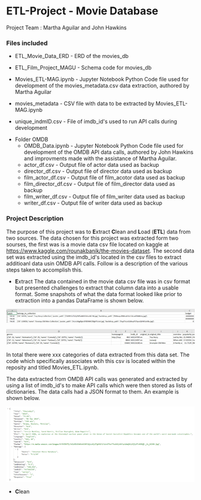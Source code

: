 # ETL-Project - Movie Database
Project Team : Martha Aguilar and John Hawkins

### Files included
+ ETL_Movie_Data_ERD - ERD of the movies_db
* ETL_Film_Project_MAGU - Schema code for movies_db
- Movies_ETL-MAG.ipynb - Jupyter Notebook Python Code file used for development of the movies_metadata.csv data extraction, authored by Martha Aguilar
+ movies_metadata - CSV file with data to be extracted by Movies_ETL-MAG.ipynb
* unique_indmID.csv - File of imdb_id's used to run API calls during development
- Folder OMDB
  - OMDB_Data.ipynb - Jupyter Notebook Python Code file used for development of the OMDB API data calls, authored by John Hawkins and improvments made with the assistance of Martha Aguilar.
  - actor_df.csv - Output file of actor data used as backup
  - director_df.csv - Output file of director data used as backup
  - film_actor_df.csv - Output file of film_acotor data used as backup
  - film_director_df.csv - Output file of film_director data used as backup
  - film_writer_df.csv - Output file of film_writer data used as backup
  - writer_df.csv - Output file of writer data used as backup

               
### Project Description

The purpose of this project was to **E**xtract **C**lean and **L**oad (**ETL**) data from two sources.  The data chosen for this project was extracted form two sourses, the first was is a movie data csv file located on kaggle at https://www.kaggle.com/rounakbanik/the-movies-dataset.  The second data set was extracted using the imdb_id's located in the csv files to extract additioanl data usin OMDB API calls.   Follow is a description of the various steps taken to accomplish this.

-  **E**xtract 
The data contained in the movie data csv file was in csv format but presented challenges to extract that column data into a                usable format.  Some snapshots of what the data format looked like prior to extraction into a pandas DataFrame is shown below.

![Data Example](movie_data_ex1.PNG)

![Data Example](movie_data_ex2.PNG)

In total there were xxx categories of data extracted from this data set.  The code which specifically associates wtih this csv is located within the reposity and titled Movies_ETL.ipynb.

The data extracted from OMDB API calls was generated and extracted by using a list of imdb_id's to make API calls which were then stored as lists of dictionaries.  The data calls had a JSON format to them.  An example is shown below.

![OMDB API Example](movie_data_ex3.PNG)

- **C**lean

